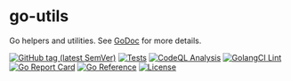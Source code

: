 # go-utils

Go helpers and utilities. See [GoDoc](https://pkg.go.dev/github.com/dmitrymomot/go-utils) for more details.

[![GitHub tag (latest SemVer)](https://img.shields.io/github/tag/dmitrymomot/go-utils)](https://github.com/dmitrymomot/go-utils)
[![Tests](https://github.com/dmitrymomot/go-utils/actions/workflows/tests.yml/badge.svg)](https://github.com/dmitrymomot/go-utils/actions/workflows/tests.yml)
[![CodeQL Analysis](https://github.com/dmitrymomot/go-utils/actions/workflows/codeql-analysis.yml/badge.svg)](https://github.com/dmitrymomot/go-utils/actions/workflows/codeql-analysis.yml)
[![GolangCI Lint](https://github.com/dmitrymomot/go-utils/actions/workflows/golangci-lint.yml/badge.svg)](https://github.com/dmitrymomot/go-utils/actions/workflows/golangci-lint.yml)
[![Go Report Card](https://goreportcard.com/badge/github.com/dmitrymomot/go-utils)](https://goreportcard.com/report/github.com/dmitrymomot/go-utils)
[![Go Reference](https://pkg.go.dev/badge/github.com/dmitrymomot/go-utils.svg)](https://pkg.go.dev/github.com/dmitrymomot/go-utils)
[![License](https://img.shields.io/github/license/dmitrymomot/go-utils)](https://github.com/dmitrymomot/go-utils/blob/main/LICENSE)